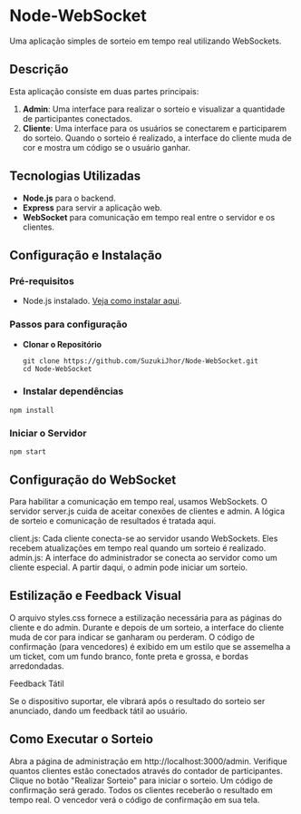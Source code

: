 ﻿# Node-WebSocket

Uma aplicação simples de sorteio em tempo real utilizando WebSockets.

## Descrição

Esta aplicação consiste em duas partes principais:

1. **Admin**: Uma interface para realizar o sorteio e visualizar a quantidade de participantes conectados.
2. **Cliente**: Uma interface para os usuários se conectarem e participarem do sorteio. Quando o sorteio é realizado, a interface do cliente muda de cor e mostra um código se o usuário ganhar.

## Tecnologias Utilizadas

- **Node.js** para o backend.
- **Express** para servir a aplicação web.
- **WebSocket** para comunicação em tempo real entre o servidor e os clientes.

## Configuração e Instalação

### Pré-requisitos

- Node.js instalado. [Veja como instalar aqui](https://nodejs.org/).

### Passos para configuração

- **Clonar o Repositório**

   ```
   git clone https://github.com/SuzukiJhor/Node-WebSocket.git
   cd Node-WebSocket
   ```

- ### Instalar dependências

```
npm install
```
### Iniciar o Servidor

```
npm start
```

## Configuração do WebSocket

Para habilitar a comunicação em tempo real, usamos WebSockets. O servidor server.js cuida de aceitar conexões de clientes e admin. A lógica de sorteio e comunicação de resultados é tratada aqui.

client.js: Cada cliente conecta-se ao servidor usando WebSockets. Eles recebem atualizações em tempo real quando um sorteio é realizado.
admin.js: A interface do administrador se conecta ao servidor como um cliente especial. A partir daqui, o admin pode iniciar um sorteio.


## Estilização e Feedback Visual

O arquivo styles.css fornece a estilização necessária para as páginas do cliente e do admin. Durante e depois de um sorteio, a interface do cliente muda de cor para indicar se ganharam ou perderam. O código de confirmação (para vencedores) é exibido em um estilo que se assemelha a um ticket, com um fundo branco, fonte preta e grossa, e bordas arredondadas.

Feedback Tátil

Se o dispositivo suportar, ele vibrará após o resultado do sorteio ser anunciado, dando um feedback tátil ao usuário.

## Como Executar o Sorteio

Abra a página de administração em http://localhost:3000/admin.
Verifique quantos clientes estão conectados através do contador de participantes.
Clique no botão "Realizar Sorteio" para iniciar o sorteio. Um código de confirmação será gerado.
Todos os clientes receberão o resultado em tempo real. O vencedor verá o código de confirmação em sua tela.
